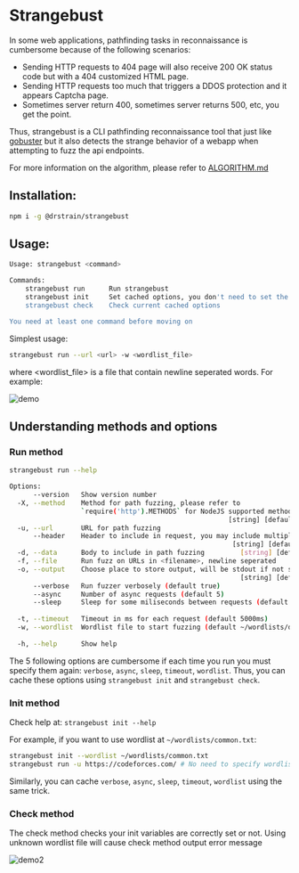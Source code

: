 # Strangebust

In some web applications, pathfinding tasks in reconnaissance is cumbersome because of the following scenarios:
- Sending HTTP requests to 404 page will also receive 200 OK status code but with a 404 customized HTML page.
- Sending HTTP requests too much that triggers a DDOS protection and it appears Captcha page.
- Sometimes server return 400, sometimes server returns 500, etc, you get the point.

Thus, strangebust is a CLI pathfinding reconnaissance tool that just like [gobuster](https://github.com/OJ/gobuster) but it also detects the strange behavior of a webapp when attempting to fuzz the api endpoints.

For more information on the algorithm, please refer to <a href="/ALGORITHM.md">ALGORITHM.md</a>

## Installation:

```bash
npm i -g @drstrain/strangebust
```

## Usage:

```bash
Usage: strangebust <command>

Commands:
    strangebust run      Run strangebust
    strangebust init     Set cached options, you don't need to set the options again
    strangebust check    Check current cached options

You need at least one command before moving on
```

Simplest usage:

```bash
strangebust run --url <url> -w <wordlist_file>
```

where <wordlist_file> is a file that contain newline seperated words. For example:

![demo](https://user-images.githubusercontent.com/25105395/148744354-8df39988-e802-4823-878d-e5d452455e14.png)

## Understanding methods and options

### Run method

```bash
strangebust run --help
```

```bash
Options:
      --version   Show version number                                  [boolean]
  -X, --method    Method for path fuzzing, please refer to
                  `require('http').METHODS` for NodeJS supported methods
                                                       [string] [default: "GET"]
  -u, --url       URL for path fuzzing                                  [string]
      --header    Header to include in request, you may include multiple header
                                                        [string] [default: null]
  -d, --data      Body to include in path fuzzing         [string] [default: ""]
  -f, --file      Run fuzz on URLs in <filename>, newline seperated     [string]
  -o, --output    Choose place to store output, will be stdout if not specified
                                                          [string] [default: ""]
      --verbose   Run fuzzer verbosely (default true)                  [boolean]
      --async     Number of async requests (default 5)                  [number]
      --sleep     Sleep for some miliseconds between requests (default 100ms)
                                                                        [number]
  -t, --timeout   Timeout in ms for each request (default 5000ms)       [number]
  -w, --wordlist  Wordlist file to start fuzzing (default ~/wordlists/dir.txt)
                                                                        [string]
  -h, --help      Show help                                            [boolean]
```

The 5 following options are cumbersome if each time you run you must specify them again: `verbose`, `async`, `sleep`, `timeout`, `wordlist`. Thus, you can cache these options using `strangebust init` and `strangebust check`.

### Init method

Check help at: `strangebust init --help`

For example, if you want to use wordlist at `~/wordlists/common.txt`:
```bash
strangebust init --wordlist ~/wordlists/common.txt
strangebust run -u https://codeforces.com/ # No need to specify wordlist again
```

Similarly, you can cache `verbose`, `async`, `sleep`, `timeout`, `wordlist` using the same trick.

### Check method

The check method checks your init variables are correctly set or not. Using unknown wordlist file will cause check method output error message

![demo2](https://user-images.githubusercontent.com/25105395/148746380-afd52218-1fe8-4380-8d24-5b48d801c10f.png)


